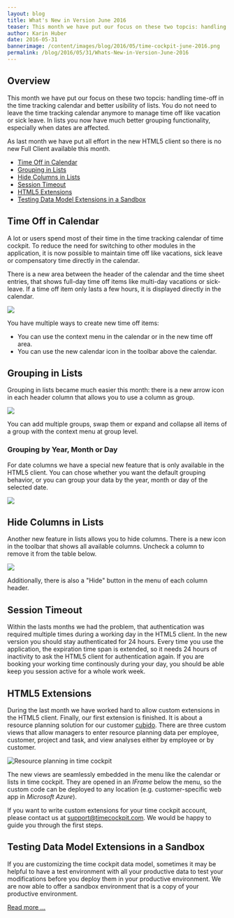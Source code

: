 ```yaml
---
layout: blog
title: What's New in Version June 2016
teaser: This month we have put our focus on these two topcis: handling time-off in the time tracking calendar and better usibility of lists. You do not need to leave the time tracking calendar anymore to manage time off like vacation or sick leave. In lists you now have much better grouping functionality, especially when dates are affected.
author: Karin Huber
date: 2016-05-31
bannerimage: /content/images/blog/2016/05/time-cockpit-june-2016.png
permalink: /blog/2016/05/31/Whats-New-in-Version-June-2016
---
```


<h2 xmlns="http://www.w3.org/1999/xhtml">Overview</h2><p xmlns="http://www.w3.org/1999/xhtml">This month we have put our focus on these two topcis: handling time-off in the time tracking calendar and better usibility of lists. You do not need to leave the time tracking calendar anymore to manage time off like vacation or sick leave. In lists you now have much better grouping functionality, especially when dates are affected.</p><p xmlns="http://www.w3.org/1999/xhtml">As last month we have put all effort in the new HTML5 client so there is no new Full Client available this month.<br /></p><ul xmlns="http://www.w3.org/1999/xhtml">
  <li>
    <a href="#timeoff">Time Off in Calendar</a>
  </li>
  <li>
    <a href="#grouping">Grouping in Lists</a>
  </li>
  <li>
    <a href="#hidecolumns">Hide Columns in Lists</a>
  </li>
  <li>
    <a href="#sessiontimeout">Session Timeout</a>
  </li>
  <li>
    <a href="#extensions">HTML5 Extensions</a>
  </li>
  <li>
    <a href="#sandbox">Testing Data Model Extensions in a Sandbox</a>
  </li>
</ul><h2 xmlns="http://www.w3.org/1999/xhtml">
  <a name="timeoff" id="timeoff" class="mce-item-anchor"></a>Time Off in Calendar</h2><p xmlns="http://www.w3.org/1999/xhtml">A lot or users spend most of their time in the time tracking calendar of time cockpit. To reduce the need for switching to other modules in the application, it is now possible to maintain time off like vacations, sick leave or compensatory time directly in the calendar.</p><p xmlns="http://www.w3.org/1999/xhtml">There is a new area between the header of the calendar and the time sheet entries, that shows full-day time off items like multi-day vacations or sick-leave. If a time off item only lasts a few hours, it is displayed directly in the calendar.<br /></p><p xmlns="http://www.w3.org/1999/xhtml">
  <img src="{{site.baseurl}}/content/images/blog/2016/05/time-off-in-calendar.png" />
</p><p xmlns="http://www.w3.org/1999/xhtml">You have multiple ways to create new time off items:</p><ul xmlns="http://www.w3.org/1999/xhtml">
  <li>You can use the context menu in the calendar or in the new time off area.</li>
  <li>You can use the new calendar icon in the toolbar above the calendar.</li>
</ul><h2 xmlns="http://www.w3.org/1999/xhtml">
  <a name="grouping" id="grouping" class="mce-item-anchor"></a>Grouping in Lists</h2><p xmlns="http://www.w3.org/1999/xhtml">Grouping in lists became much easier this month: there is a new arrow icon in each header column that allows you to use a column as group.</p><p xmlns="http://www.w3.org/1999/xhtml">
  <img src="{{site.baseurl}}/content/images/blog/2016/05/grouping-in-lists.gif" />
</p><p xmlns="http://www.w3.org/1999/xhtml">You can add multiple groups, swap them or expand and collapse all items of a group with the context menu at group level.</p><h3 xmlns="http://www.w3.org/1999/xhtml">Grouping by Year, Month or Day</h3><p xmlns="http://www.w3.org/1999/xhtml">For date columns we have a special new feature that is only available in the HTML5 client. You can chose whether you want the default grouping behavior, or you can group your data by the year, month or day of the selected date.</p><p xmlns="http://www.w3.org/1999/xhtml">
  <img src="{{site.baseurl}}/content/images/blog/2016/05/group-by-month.png" />
</p><h2 xmlns="http://www.w3.org/1999/xhtml">
  <a name="hidecolumns" id="hidecolumns" class="mce-item-anchor"></a>Hide Columns in Lists</h2><p xmlns="http://www.w3.org/1999/xhtml">Another new feature in lists allows you to hide columns. There is a new icon in the toolbar that shows all available columns. Uncheck a column to remove it from the table below.<br /></p><p xmlns="http://www.w3.org/1999/xhtml">
  <img src="{{site.baseurl}}/content/images/blog/2016/05/hide-columns.png" />
</p><p xmlns="http://www.w3.org/1999/xhtml">Additionally, there is also a "Hide" button in the menu of each column header.</p><h2 xmlns="http://www.w3.org/1999/xhtml">
  <a name="sessiontimeout" id="sessiontimeout" class="mce-item-anchor"></a>Session Timeout</h2><p xmlns="http://www.w3.org/1999/xhtml">Within the lasts months we had the problem, that authentication was required multiple times during a working day in the HTML5 client. In the new version you should stay authenticated for 24 hours. Every time you use the application, the expiration time span is extended, so it needs 24 hours of inactivity to ask the HTML5 client for authentication again. If you are booking your working time continously during your day, you should be able keep you session active for a whole work week.<br /></p><h2 xmlns="http://www.w3.org/1999/xhtml">
  <a name="extensions" id="extensions" class="mce-item-anchor"></a>HTML5 Extensions</h2><p xmlns="http://www.w3.org/1999/xhtml">During the last month we have worked hard to allow custom extensions in the HTML5 client. Finally, our first extension is finished. It is about a resource planning solution for our customer <a href="http://www.cubido.at/" title="cubido" target="_blank">cubido</a>. There are three custom views that allow managers to enter resource planning data per employee, customer, project and task, and view analyses either by employee or by customer.</p><p xmlns="http://www.w3.org/1999/xhtml">
  <img title="Resource planning in time cockpit" src="{{site.baseurl}}/content/images/blog/2016/05/resource-planning-data-entry.png" />
</p><p xmlns="http://www.w3.org/1999/xhtml">The new views are seamlessly embedded in the menu like the calendar or lists in time cockpit. They are opened in an <em>IFrame</em> below the menu, so the custom code can be deployed to any location (e.g. customer-specific web app in <em>Microsoft Azure</em>).</p><p class="showcase" xmlns="http://www.w3.org/1999/xhtml">If you want to write custom extensions for your time cockpit account, please contact us at <a href="mailto:support@timecockpit.com">support@timecockpit.com</a>. We would be happy to guide you through the first steps.</p><h2 xmlns="http://www.w3.org/1999/xhtml">
  <a name="sandbox" id="sandbox" class="mce-item-anchor"></a>Testing Data Model Extensions in a Sandbox</h2><p xmlns="http://www.w3.org/1999/xhtml">If you are customizing the time cockpit data model, sometimes it may be helpful to have a test environment with all your productive data to test your modifications before you deploy them in your productive environment. We are now able to offer a sandbox environment that is a copy of your productive environment.<br /></p><p xmlns="http://www.w3.org/1999/xhtml">
  <a href="~/blog/2016/05/27/Playing-in-the-Sandbox" title="Sandbox environment">Read more ...</a>
</p>